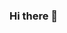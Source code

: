 ### Hi there 👋

<!--
**bgreni/bgreni** is a ✨ _special_ ✨ repository because its `README.md` (this file) appears on your GitHub profile.

Soon to be graduating Computing Science student at the University of Alberta, currently actively looking for job opportunites!
Best way to reach me is either through LinkedIn or email
- https://www.linkedin.com/in/brian-grenier-07a724162/
- grenierb96@gmail.com
